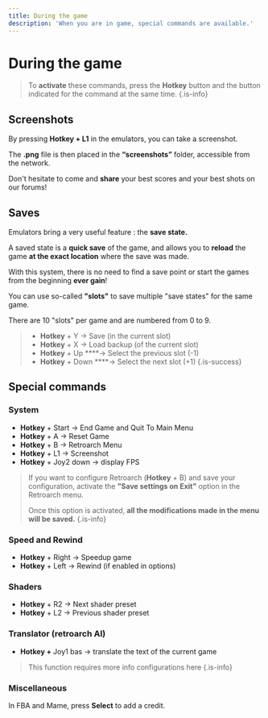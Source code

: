 ```yaml
---
title: During the game
description: 'When you are in game, special commands are available.'
---
```


# During the game


>To **activate** these commands, press the **Hotkey** button and the button indicated for the command at the same time.
{.is-info}

## Screenshots

By pressing **Hotkey + L1** in the emulators, you can take a screenshot.

The **.png** file is then placed in the **“screenshots”** folder, accessible from the network. 

Don't hesitate to come and **share** your best scores and your best shots on our forums!

## Saves

Emulators bring a very useful feature : the **save state.** 

A saved state is a **quick save** of the game, and allows you to **reload** the game **at the exact location** where the save was made. 

With this system, there is no need to find a save point or start the games from the beginning **ever gain**! 

You can use so-called **"slots"** to save multiple "save states" for the same game. 

There are 10 "slots" per game and are numbered from 0 to 9. 


>* **Hotkey** + Y → Save \(in the current slot\) 
>* **Hotkey** + X → Load backup \(of the current slot\)
>* **Hotkey** + Up ****→ Select the previous slot \(-1\) 
>* **Hotkey** + Down ****→ Select the next slot \(+1\)
{.is-success}

## Special commands

### System

* **Hotkey** + Start → End Game and Quit To Main Menu
* **Hotkey** + A → Reset Game
* **Hotkey** + B → Retroarch Menu
* **Hotkey** + L1 → Screenshot
* **Hotkey** + Joy2 down → display FPS 


>If you want to configure Retroarch \(**Hotkey** + B\) and save your configuration, activate the **"Save settings on Exit"** option in the Retroarch menu.  
>  
>Once this option is activated, **all the modifications made in the menu will be saved.**
{.is-info}

### Speed and Rewind

* **Hotkey** + Right → Speedup game
* **Hotkey** + Left → Rewind \(if enabled in options\)

### Shaders

* **Hotkey** + R2 → Next shader preset
* **Hotkey** + L2 → Previous shader preset

### Translator \(retroarch AI\) 

* **Hotkey +** Joy1 bas → translate the text of the current game 


>This function requires more info configurations here
{.is-info}

### Miscellaneous

In FBA and Mame, press **Select** to add a credit.

